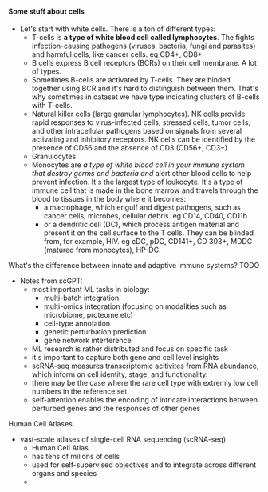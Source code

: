 
#### Some stuff about cells
- Let's start with white cells. There is a ton of different types:
	- T-cells is **a type of white blood cell called lymphocytes**. The fights infection-causing pathogens (viruses, bacteria, fungi and parasites) and harmful cells, like cancer cells. eg CD4+, CD8+ 
	- B cells express B cell receptors (BCRs) on their cell membrane.   A lot of types.
	- Sometimes B-cells are activated by T-cells. They are binded together using BCR and it's hard to distinguish between them. That's why sometimes in dataset we have type indicating clusters of B-cells with T-cells.
	- Natural killer cells (large granular lymphocytes). NK cells provide rapid responses to virus-infected cells, stressed cells, tumor cells, and other intracellular pathogens based on signals from several activating and inhibitory receptors.  NK cells can be identified by the presence of CD56 and the absence of CD3 (CD56+, CD3−)
	- Granulocytes
	- Monocytes are _a type of white blood cell in your immune system that destroy germs and bacteria and_ alert other blood cells to help prevent infection. It's the largest type of leukocyte. It's a type of immune cell that is made in the bone marrow and travels through the blood to tissues in the body where it becomes:
		- a macrophage, which engulf and digest pathogens, such as cancer cells, microbes, cellular debris. eg CD14, CD40, CD11b
		- or a dendritic cell (DC), which process antigen material and present it on the cell surface to the T cells. They can be blinded from, for example, HIV. eg cDC, pDC, CD141+, CD 303+, MDDC (matured from monocytes), HP-DC.
	
What's the difference between innate and adaptive immune systems? TODO
- Notes from scGPT:
	- most important ML tasks in biology: 
		- multi-batch integration
		- multi-omics integration (focusing on modalities such as microbiome, proteome etc)
		- cell-type annotation
		- genetic perturbation prediction
		- gene network interference
	-  ML research is rather distributed and focus on specific task
	- it's important to capture both gene and cell level insights
	- scRNA-seq measures transcriptomic acitivites from RNA abundance, which inform on cell identity, stage, and functionality. 
	- there may be the case where the rare cell type with extremly low cell numbers in the reference set.
	- self-attention enables the encoding of intricate interactions between perturbed genes and the responses of other genes

Human Cell Atlases
- vast-scale atlases of single-cell RNA sequencing (scRNA-seq)
	- Human Cell Atlas
	- has tens of milions of cells
	- used for self-supervised objectives and to integrate across different organs and species
	- 